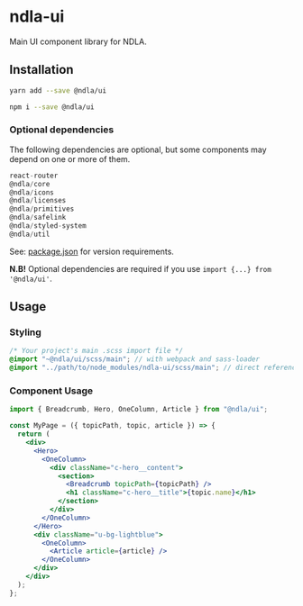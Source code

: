 # ndla-ui

Main UI component library for NDLA.

## Installation

```sh
yarn add --save @ndla/ui
```

```sh
npm i --save @ndla/ui
```

### Optional dependencies

The following dependencies are optional, but some components may depend on one or more of them.

```js
react-router
@ndla/core
@ndla/icons
@ndla/licenses
@ndla/primitives
@ndla/safelink
@ndla/styled-system
@ndla/util
```

See: [package.json](package.json) for version requirements.

**N.B!** Optional dependencies are required if you use `import {...} from '@ndla/ui'`.

## Usage

### Styling

```scss
/* Your project's main .scss import file */
@import "~@ndla/ui/scss/main"; // with webpack and sass-loader
@import "../path/to/node_modules/ndla-ui/scss/main"; // direct reference
```

### Component Usage

```jsx
import { Breadcrumb, Hero, OneColumn, Article } from "@ndla/ui";

const MyPage = ({ topicPath, topic, article }) => {
  return (
    <div>
      <Hero>
        <OneColumn>
          <div className="c-hero__content">
            <section>
              <Breadcrumb topicPath={topicPath} />
              <h1 className="c-hero__title">{topic.name}</h1>
            </section>
          </div>
        </OneColumn>
      </Hero>
      <div className="u-bg-lightblue">
        <OneColumn>
          <Article article={article} />
        </OneColumn>
      </div>
    </div>
  );
};
```
